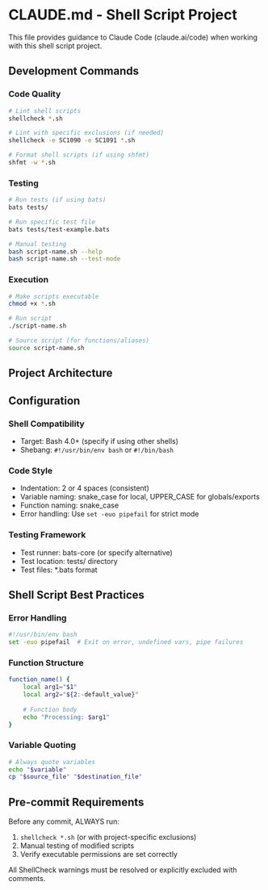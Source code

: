 # CLAUDE.md - Shell Script Project

This file provides guidance to Claude Code (claude.ai/code) when working with this shell script project.

## Development Commands

### Code Quality
```bash
# Lint shell scripts
shellcheck *.sh

# Lint with specific exclusions (if needed)
shellcheck -e SC1090 -e SC1091 *.sh

# Format shell scripts (if using shfmt)
shfmt -w *.sh
```

### Testing
```bash
# Run tests (if using bats)
bats tests/

# Run specific test file
bats tests/test-example.bats

# Manual testing
bash script-name.sh --help
bash script-name.sh --test-mode
```

### Execution
```bash
# Make scripts executable
chmod +x *.sh

# Run script
./script-name.sh

# Source script (for functions/aliases)
source script-name.sh
```

## Project Architecture

<!-- Describe your shell scripts, their purposes, and how they interact -->

## Configuration

### Shell Compatibility
- Target: Bash 4.0+ (specify if using other shells)
- Shebang: `#!/usr/bin/env bash` or `#!/bin/bash`

### Code Style
- Indentation: 2 or 4 spaces (consistent)
- Variable naming: snake_case for local, UPPER_CASE for globals/exports
- Function naming: snake_case
- Error handling: Use `set -euo pipefail` for strict mode

### Testing Framework
- Test runner: bats-core (or specify alternative)
- Test location: tests/ directory
- Test files: *.bats format

## Shell Script Best Practices

### Error Handling
```bash
#!/usr/bin/env bash
set -euo pipefail  # Exit on error, undefined vars, pipe failures
```

### Function Structure
```bash
function_name() {
    local arg1="$1"
    local arg2="${2:-default_value}"
    
    # Function body
    echo "Processing: $arg1"
}
```

### Variable Quoting
```bash
# Always quote variables
echo "$variable"
cp "$source_file" "$destination_file"
```

## Pre-commit Requirements

Before any commit, ALWAYS run:
1. `shellcheck *.sh` (or with project-specific exclusions)
2. Manual testing of modified scripts
3. Verify executable permissions are set correctly

All ShellCheck warnings must be resolved or explicitly excluded with comments.